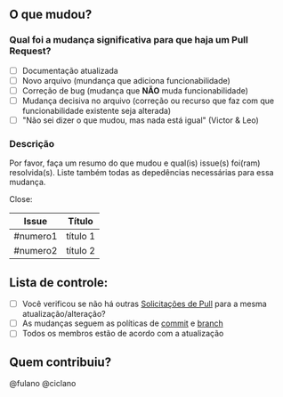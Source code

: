 ## O que mudou?
### Qual foi a mudança significativa para que haja um Pull Request?
- [ ] Documentação atualizada
- [ ] Novo arquivo (mundança que adiciona funcionabilidade)
- [ ] Correção de bug (mudança que **NÃO** muda funcionabilidade)
- [ ] Mudança decisiva no arquivo (correção ou recurso que faz com que funcionabilidade existente seja alterada)
- [ ] "Não sei dizer o que mudou, mas nada está igual" (Victor & Leo)
<!--
Apagar as checkboxes não marcadas. Poluir menos o template
-->

<!-- 
IMPORTANTE TER TODOS A SEGUIR:

## Assignees
O PR deve ser atribuído a pelo menos um colaborador do projeto.

## Labels
O PR deve ser marcado com uma ou mais tags adequadas, para fins de rastreamento do projeto.

## Milestone
O PR deve ser atribuído ao Milestone (sprint) correspondente previsto para sua execução.

## Reviewer
O PR deve ser atribuído a pelo menos um integrante para que revise as mudanças e devolva um feedback, para depois poder fazer o merge.
-->

### Descrição
Por favor, faça um resumo do que mudou e qual(is) issue(s) foi(ram) resolvida(s). Liste também todas as depedências necessárias para essa mudança.

Close:

| Issue    |  Título  |
| -------- | :------: |
| #numero1 | título 1 |
| #numero2 | título 2 |
      
<!-- 
## Testes
Descreva os testes que você executou para verificar suas alterações e os detalhes relevantes para sua configuração.

- [ ] Teste A
- [ ] Teste B

### Configuração de teste :

Versão do firmware:
Hardware:
Conjunto de ferramentas:
SDK:
-->

## Lista de controle:
- [ ] Você verificou se não há outras [Solicitações de Pull](https://github.com/fga-eps-mds/2021.1-AlligaBot/pulls) para a mesma atualização/alteração?
- [ ] As mudanças seguem as políticas de [commit](https://github.com/fga-eps-mds/2021.1-AlligaBot/blob/docs_capivara/docs/politicas/commits.md) e [branch](https://github.com/fga-eps-mds/2021.1-AlligaBot/blob/docs_capivara/docs/politicas/branches.md)
- [ ] Todos os membros estão de acordo com a atualização

## Quem contribuiu?
@fulano
@ciclano